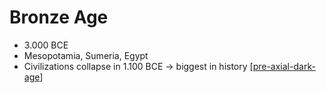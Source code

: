 # Bronze Age

- 3.000 BCE
- Mesopotamia, Sumeria, Egypt
- Civilizations collapse in 1.100 BCE -> biggest in history [[pre-axial-dark-age]]

[//begin]: # "Autogenerated link references for markdown compatibility"
[pre-axial-dark-age]: pre-axial-dark-age "Pre Axial Dark Age"
[//end]: # "Autogenerated link references"